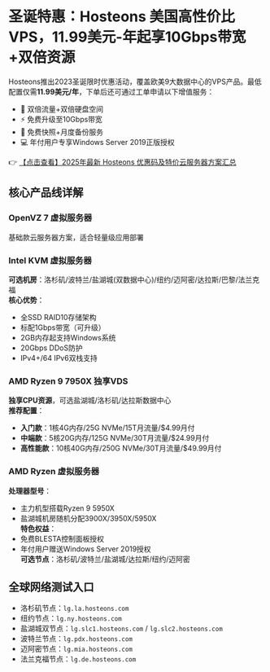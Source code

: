 # 圣诞特惠：Hosteons 美国高性价比VPS，11.99美元-年起享10Gbps带宽+双倍资源

Hosteons推出2023圣诞限时优惠活动，覆盖欧美9大数据中心的VPS产品。最低配置仅需**11.99美元/年**，下单后还可通过工单申请以下增值服务：
- 🎁 双倍流量+双倍硬盘空间
- ⚡ 免费升级至10Gbps带宽
- 🔄 免费快照+月度备份服务
- 💻 年付用户专享Windows Server 2019正版授权

👉 [【点击查看】2025年最新 Hosteons 优惠码及特价云服务器方案汇总](https://bit.ly/hosteons)

## 核心产品线详解

### OpenVZ 7 虚拟服务器
基础款云服务器方案，适合轻量级应用部署

### Intel KVM 虚拟服务器
**可选机房**：洛杉矶/波特兰/盐湖城(双数据中心)/纽约/迈阿密/达拉斯/巴黎/法兰克福  
**核心优势**：
- 全SSD RAID10存储架构
- 标配1Gbps带宽（可升级）
- 2GB内存起支持Windows系统
- 20Gbps DDoS防护
- IPv4+/64 IPv6双栈支持

### AMD Ryzen 9 7950X 独享VDS
**独享CPU资源**，可选盐湖城/洛杉矶/达拉斯数据中心  
**推荐配置**：
- **入门款**：1核4G内存/25G NVMe/15T月流量/$4.99月付
- **中端款**：5核20G内存/125G NVMe/30T月流量/$24.99月付  
- **高性能款**：10核40G内存/250G NVMe/30T月流量/$49.99月付

### AMD Ryzen 虚拟服务器
**处理器型号**：  
- 主力机型搭载Ryzen 9 5950X  
- 盐湖城机房随机分配3900X/3950X/5950X  
**特色权益**：
- 免费BLESTA控制面板授权
- 年付用户赠送Windows Server 2019授权  
**可选节点**：洛杉矶/波特兰/盐湖城/达拉斯/纽约/迈阿密

## 全球网络测试入口
- 洛杉矶节点：`lg.la.hosteons.com`
- 纽约节点：`lg.ny.hosteons.com`  
- 盐湖城双节点：`lg.slc1.hosteons.com` / `lg.slc2.hosteons.com`
- 波特兰节点：`lg.pdx.hosteons.com`
- 迈阿密节点：`lg.mia.hosteons.com`
- 法兰克福节点：`lg.de.hosteons.com`